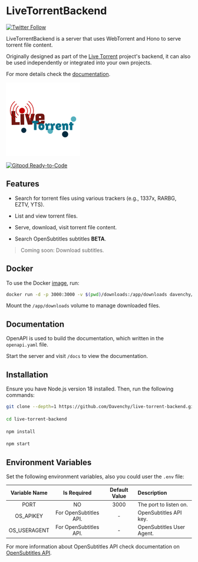 # LiveTorrentBackend

<!--[![Build Status](https://travis-ci.org/Davenchy/live-torrent-backend.svg?branch=master)](https://travis-ci.org/Davenchy/live-torrent-backend)-->
[![Twitter Follow](https://img.shields.io/twitter/follow/fadi_davenchy?style=social)](https://twitter.com/fadi_davenchy?ref_src=twsrc%5Etfw)

LiveTorrentBackend is a server that uses WebTorrent and Hono to serve
torrent file content.

Originally designed as part of the
[Live Torrent](https://github.com/Davenchy/live-torrent) project's backend,
it can also be used independently or integrated into your own projects.

For more details check the [documentation](#documentation).

![Live Torrent Logo](logo.png)

[![Gitpod Ready-to-Code](https://img.shields.io/badge/Gitpod-Ready--to--Code-blue?logo=gitpod)](https://gitpod.io/#https://github.com/Davenchy/live-torrent-backend)

## Features

- Search for torrent files using various trackers (e.g., 1337x, RARBG, EZTV, YTS).

- List and view torrent files.

- Serve, download, visit torrent file content.

- Search OpenSubtitles subtitles **BETA**.

> Coming soon: Download subtitles.

## Docker

To use the Docker [image](https://hub.docker.com/repository/docker/davenchy/live-torrent-backend), run:

```sh
docker run -d -p 3000:3000 -v $(pwd)/downloads:/app/downloads davenchy/live-torrent-backend:latest
```

Mount the `/app/downloads` volume to manage downloaded files.

## Documentation

OpenAPI is used to build the documentation, which written in the `openapi.yaml` file.

Start the server and visit `/docs` to view the documentation.

## Installation

Ensure you have Node.js version 18 installed. Then, run the following commands:

```bash
git clone --depth=1 https://github.com/Davenchy/live-torrent-backend.git

cd live-torrent-backend

npm install

npm start
```

## Environment Variables

Set the following environment variables, also you could user the `.env` file:

| Variable Name | Is Required | Default Value | Description |
|:-:|:-:|:-:|:- |
| PORT | NO | 3000 | The port to listen on. |
| OS_APIKEY | For OpenSubtitles API. | - | OpenSubtitles API key. |
| OS_USERAGENT | For OpenSubtitles API. | - | OpenSubtitles User Agent. |

For more information about OpenSubtitles API check documentation on [OpenSubtitles API](https://opensubtitles.stoplight.io/docs/opensubtitles-api).
